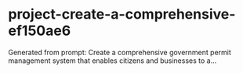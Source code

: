 # project-create-a-comprehensive-ef150ae6
Generated from prompt: Create a comprehensive government permit management system that enables citizens and businesses to a...
